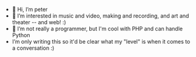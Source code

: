 - 👋 Hi, I’m peter
- 👀 I’m interested in music and video, making and recording, and art and theater -- and web! :)
- 🌱 I’m not really a programmer, but I'm cool with PHP and can handle Python
-  I’m only writing this so it'd be clear what my "level" is when it comes to a conversation :)
